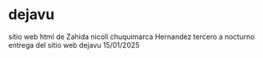# dejavu
sitio web html de Zahida nicoll chuquimarca Hernandez 
tercero a nocturno 
entrega del sitio web dejavu 15/01/2025 
